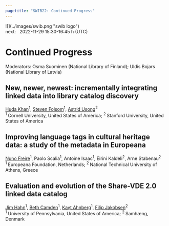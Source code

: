 ```yaml
---
pagetitle: "SWIB22: Continued Progress"
---
```



<div id="top">
<div class="column left">![](../images/swib.png "swib logo")</div>
<div class="column middle">next: &#160; 2022-11-29 15:30-16:45 h <span class="timezone">(UTC)</span></div>
<div class="column right simply-countdown"></div>
</div>

<div id="prog">

# Continued Progress

Moderators: Osma Suominen (National Library of Finland); Uldis Bojars (National Library of Latvia)



## New, newer, newest: incrementally integrating linked data into library catalog discovery

<u>Huda Khan</u><sup>1</sup>, <u>Steven Folsom</u><sup>1</sup>, <u>Astrid Usong</u><sup>2</sup><br />
<sup>1 </sup>Cornell University, United States of America; <sup>2 </sup>Stanford University, United States of America



## Improving language tags in cultural heritage data: a study of the metadata in Europeana

<u>Nuno Freire</u><sup>1</sup>, Paolo Scalia<sup>1</sup>, Antoine Isaac<sup>1</sup>, Eirini Kaldeli<sup>2</sup>, Arne Stabenau<sup>2</sup><br />
<sup>1 </sup>Europeana Foundation, Netherlands; <sup>2 </sup>National Technical University of Athens, Greece



## Evaluation and evolution of the Share-VDE 2.0 linked data catalog

<u>Jim Hahn</u><sup>1</sup>, <u>Beth Camden</u><sup>1</sup>, <u>Kayt Ahnberg</u><sup>1</sup>, <u>Filip Jakobsen</u><sup>2</sup><br />
<sup>1 </sup>University of Pennsylvania, United States of America; <sup>2 </sup>Samhæng, Denmark



</div>


<script src="../scripts/simplyCountdown.min.js"></script>
<script>
    simplyCountdown('.simply-countdown', {
            year: 2022, // required
            month: 11, // required
            day: 29, // required
            hours: 15, // Default is 0 [0-23] integer
            minutes: 30, // Default is 0 [0-59] integer
            seconds: 0, // Default is 0 [0-59] integer
            words: { //words displayed into the countdown
                days: { singular: 'day', plural: 'days' },
                hours: { singular: 'hour', plural: 'hours' },
                minutes: { singular: 'minute', plural: 'minutes' },
                seconds: { singular: 'second', plural: 'seconds' }
            },
            plural: true, //use plurals
            inline: false, //set to true to get an inline basic countdown like : 24 days, 4 hours, 2 minutes, 5 seconds
            inlineClass: 'simply-countdown-inline', //inline css span class in case of inline = true
            // in case of inline set to false
            enableUtc: true, //Use UTC or not - default : false
            onEnd: function() { return; }, //Callback on countdown end, put your own function here
            refresh: 1000, // default refresh every 1s
            sectionClass: 'simply-section', //section css class
            amountClass: 'simply-amount', // amount css class
            wordClass: 'simply-word', // word css class
            zeroPad: false,
            countUp: false
    });
</script>

